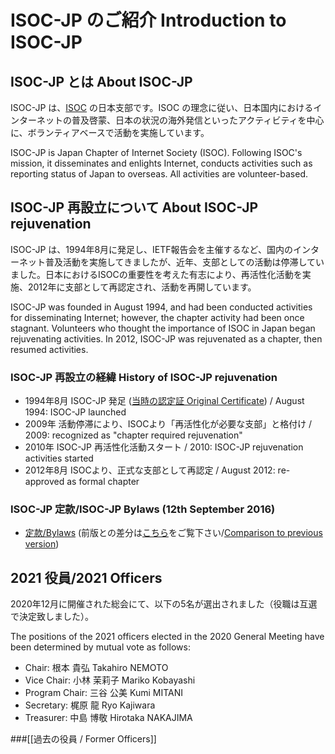# ISOC-JP のご紹介  Introduction to ISOC-JP

## ISOC-JP とは About ISOC-JP

ISOC-JP は、[ISOC](http://www.isoc.org) の日本支部です。ISOC の理念に従い、日本国内におけるインターネットの普及啓蒙、日本の状況の海外発信といったアクティビティを中心に、ボランティアベースで活動を実施しています。

ISOC-JP is Japan Chapter of Internet Society (ISOC).  Following ISOC's mission, it disseminates and enlights Internet, conducts activities such as reporting status of Japan to overseas.  All activities are volunteer-based.

## ISOC-JP 再設立について About ISOC-JP rejuvenation

ISOC-JP は、1994年8月に発足し、IETF報告会を主催するなど、国内のインターネット普及活動を実施してきましたが、近年、支部としての活動は停滞していました。日本におけるISOCの重要性を考えた有志により、再活性化活動を実施、2012年に支部として再認定され、活動を再開しています。

ISOC-JP was founded in August 1994, and had been conducted activities for disseminating Internet; however, the chapter activity had been once stagnant.  Volunteers who thought the importance of ISOC in Japan began rejuvenating activities.  In 2012, ISOC-JP was rejuvenated as a chapter, then resumed activities.


### ISOC-JP 再設立の経緯 History of ISOC-JP rejuvenation

*  1994年8月 ISOC-JP 発足 ([当時の認定証 Original Certificate](materials/ISOC-JP-Chapter-Certificate.pdf)) / August 1994: ISOC-JP launched
*  2009年 活動停滞により、ISOCより「再活性化が必要な支部」と格付け / 2009: recognized as "chapter required rejuvenation"
*  2010年 ISOC-JP 再活性化活動スタート / 2010: ISOC-JP rejuvenation activities started
*  2012年8月 ISOCより、正式な支部として再認定 / August 2012: re-approved as formal chapter

### ISOC-JP 定款/ISOC-JP Bylaws (12th September 2016)

*  [定款/Bylaws](https://www.isoc.jp/materials/bylaws) (前版との差分は[こちら](https://github.com/isoc-jp/bylaws/compare/07ed56db568a85d81055b8ff37c082148180fcac...4ded16d469d4e978f47e707e5b1699fbd9446e1d?short_path=11bd13a#diff-11bd13a43f97d4350d33cbba9037763a)をご覧下さい/[Comparison to previous version](https://github.com/isoc-jp/bylaws/compare/07ed56db568a85d81055b8ff37c082148180fcac...4ded16d469d4e978f47e707e5b1699fbd9446e1d?short_path=11bd13a#diff-11bd13a43f97d4350d33cbba9037763a))


## 2021 役員/2021 Officers

2020年12月に開催された総会にて、以下の5名が選出されました（役職は互選で決定致しました）。 

The positions of the 2021 officers elected in the 2020 General Meeting have been determined by mutual vote as follows:

*  Chair: 根本 貴弘 Takahiro NEMOTO
*  Vice Chair: 小林 茉莉子 Mariko Kobayashi
*  Program Chair: 三谷 公美 Kumi MITANI
*  Secretary: 梶原 龍 Ryo Kajiwara
*  Treasurer: 中島 博敬 Hirotaka NAKAJIMA

###[[過去の役員 / Former Officers]]

